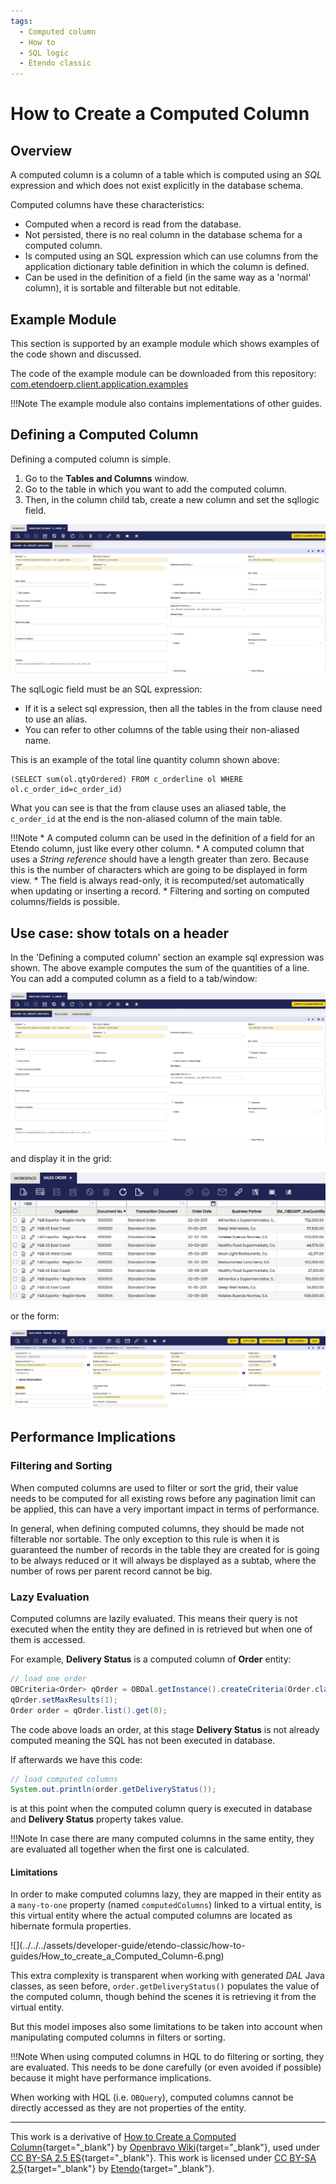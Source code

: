 ```yaml
---
tags: 
  - Computed column
  - How to
  - SQL logic
  - Etendo classic
---
```


# How to Create a Computed Column

## Overview

A computed column is a column of a table which is computed using an _SQL_ expression and which does not exist explicitly in the database schema.

Computed columns have these characteristics:

  * Computed when a record is read from the database.
  * Not persisted, there is no real column in the database schema for a computed column.
  * Is computed using an SQL expression which can use columns from the application dictionary table definition in which the column is defined.
  * Can be used in the definition of a field (in the same way as a 'normal' column), it is sortable and filterable but not editable.

## Example Module

This section is supported by an example module which shows examples of the code shown and discussed.

The code of the example module can be downloaded from this repository: [com.etendoerp.client.application.examples](https://github.com/etendosoftware/com.etendoerp.client.application.examples)

!!!Note
    The example module also contains implementations of other guides.

## Defining a Computed Column

Defining a computed column is simple.

1. Go to the **Tables and Columns** window.
2. Go to the table in which you want to add the computed column.
3. Then, in the column child tab, create a new column and set the sqllogic field.

![](../../../assets/developer-guide/etendo-classic/how-to-guides/How_to_create_a_Computed_Column-1.png)


The sqlLogic field must be an SQL expression:

  * If it is a select sql expression, then all the tables in the from clause need to use an alias.
  * You can refer to other columns of the table using their non-aliased name.

This is an example of the total line quantity column shown above:

```hql
(SELECT sum(ol.qtyOrdered) FROM c_orderline ol WHERE ol.c_order_id=c_order_id)
```

What you can see is that the from clause uses an aliased table, the `c_order_id` at the end is the non-aliased column of the main table.

!!!Note
    * A computed column can be used in the definition of a field for an Etendo column, just like every other column.
    * A computed column that uses a _String reference_ should have a length greater than zero. Because this is the number of characters which are going to be displayed in form view.
    * The field is always read-only, it is recomputed/set automatically when updating or inserting a record.
    * Filtering and sorting on computed columns/fields is possible.

## Use case: show totals on a header

In the 'Defining a computed column' section an example sql expression was shown. The above example computes the sum of the quantities of a line. You can add a computed column as a field to a tab/window:

![](../../../assets/developer-guide/etendo-classic/how-to-guides/How_to_create_a_Computed_Column-2.png)

and display it in the grid:

![](../../../assets/developer-guide/etendo-classic/how-to-guides/How_to_create_a_Computed_Column-3.png)

or the form:

![](../../../assets/developer-guide/etendo-classic/how-to-guides/How_to_create_a_Computed_Column-4.png)

## Performance Implications

### Filtering and Sorting

When computed columns are used to filter or sort the grid, their value needs to be computed for all existing rows before any pagination limit can be applied, this can have a very important impact in terms of performance.

In general, when defining computed columns, they should be made not filterable nor sortable. The only exception to this rule is when it is guaranteed the number of records in the table they are created for is going to be always reduced or it will always be displayed as a subtab, where the number of rows per parent record cannot be big.

### Lazy Evaluation

Computed columns are lazily evaluated. This means their query is not executed when the entity they are defined in is retrieved but when one of them is accessed.

For example, **Delivery Status** is a computed column of **Order** entity:

```java
// load one order
OBCriteria<Order> qOrder = OBDal.getInstance().createCriteria(Order.class);
qOrder.setMaxResults(1);
Order order = qOrder.list().get(0);
```

The code above loads an order, at this stage **Delivery Status** is not already computed meaning the SQL has not been executed in database.

If afterwards we have this code:

```java
// load computed columns
System.out.println(order.getDeliveryStatus());
``` 

is at this point when the computed column query is executed in database and **Delivery Status** property takes value.

!!!Note
    In case there are many computed columns in the same entity, they are evaluated all together when the first one is calculated.

#### Limitations

In order to make computed columns lazy, they are mapped in their entity as a `many-to-one` property (named `computedColumns`) linked to a virtual entity, is this virtual entity where the actual computed columns are located as hibernate formula properties.

![](../../../assets/developer-guide/etendo-classic/how-to- guides/How_to_create_a_Computed_Column-6.png)

This extra complexity is transparent when working with generated _DAL_ Java classes, as seen before, `order.getDeliveryStatus()` populates the value of the computed column, though behind the scenes it is retrieving it from the virtual entity.

But this model imposes also some limitations to be taken into account when manipulating computed columns in filters or sorting.

!!!Note
    When using computed columns in HQL to do filtering or sorting, they are evaluated. This needs to be done carefully (or even avoided if possible) because it might have performance implications.

When working with HQL (i.e. `OBQuery`), computed columns cannot be directly accessed as they are not properties of the entity.

---
This work is a derivative of [How to Create a Computed Column](http://wiki.openbravo.com/wiki/How_to_create_a_Computed_Column){target="\_blank"} by [Openbravo Wiki](http://wiki.openbravo.com/wiki/Welcome_to_Openbravo){target="\_blank"}, used under [CC BY-SA 2.5 ES](https://creativecommons.org/licenses/by-sa/2.5/es/){target="\_blank"}. This work is licensed under [CC BY-SA 2.5](https://creativecommons.org/licenses/by-sa/2.5/){target="\_blank"} by [Etendo](https://etendo.software){target="\_blank"}.